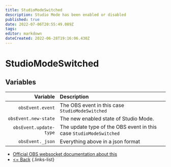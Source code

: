 ```yaml
---
title: StudioModeSwitched
description: Studio Mode has been enabled or disabled
published: true
date: 2022-07-06T20:55:49.089Z
tags: 
editor: markdown
dateCreated: 2022-06-28T19:16:06.430Z
---
```


# StudioModeSwitched

## Variables

| Variable | Description |
|---------:|:------------|
| `obsEvent.event` | The OBS event in this case `StudioModeSwitched`
| `obsEvent.new-state` | The new enabled state of Studio Mode.
| `obsEvent.update-type` | The update type of the OBS event in this case `StudioModeSwitched`
| `obsEvent._json` | Everything above in a json format

* [Official OBS websocket documentation about this](https://github.com/obsproject/obs-websocket/blob/4.x-current/docs/generated/protocol.md#studiomodeswitched)
* [<= Back](/en/Broadcasters/OBS/Events)
{.links-list}